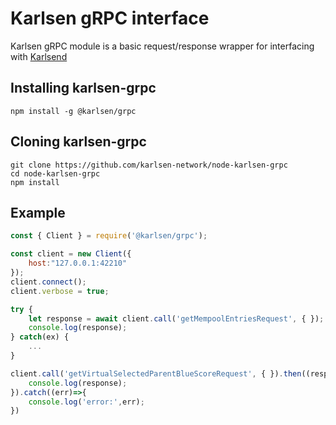 # Karlsen gRPC interface

Karlsen gRPC module is a basic request/response wrapper for interfacing with [Karlsend](https://github.com/karlsen-network/karlsend)

## Installing karlsen-grpc

```
npm install -g @karlsen/grpc
```

## Cloning karlsen-grpc

```
git clone https://github.com/karlsen-network/node-karlsen-grpc
cd node-karlsen-grpc
npm install
```

## Example

```js
const { Client } = require('@karlsen/grpc');

const client = new Client({
    host:"127.0.0.1:42210"
});
client.connect();
client.verbose = true;

try {
    let response = await client.call('getMempoolEntriesRequest', { });
    console.log(response);
} catch(ex) {
    ...
}

client.call('getVirtualSelectedParentBlueScoreRequest', { }).then((response)=>{
    console.log(response);
}).catch((err)=>{
    console.log('error:',err);
})
```
